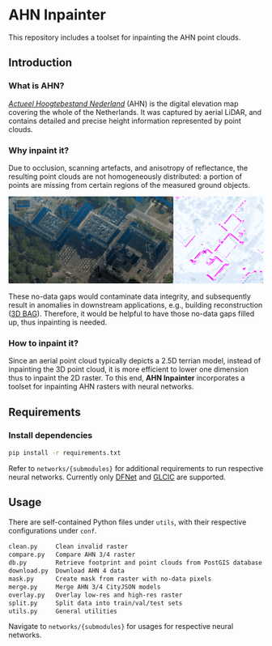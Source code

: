 # AHN Inpainter

This repository includes a toolset for inpainting the AHN point clouds.

## Introduction

### What is AHN?

[*Actueel Hoogtebestand Nederland*](https://www.ahn.nl/) (AHN) is the digital elevation map covering the whole of the Netherlands. It was captured by aerial LiDAR, and contains detailed and precise height information represented by point clouds.

### Why inpaint it?

Due to occlusion, scanning artefacts, and anisotropy of reflectance, the resulting point clouds are not homogeneously distributed: a portion of points are missing from certain regions of the measured ground objects.

![Faculty of Architecture](./docs/bk.png) 

These no-data gaps would contaminate data integrity, and subsequently result in anomalies in downstream applications, e.g., building reconstruction ([3D BAG](https://3dbag.nl/)). Therefore, it would be helpful to have those no-data gaps filled up, thus inpainting is needed.

### How to inpaint it?

Since an aerial point cloud typically depicts a 2.5D terrian model, instead of inpainting the 3D point cloud, it is more efficient to lower one dimension thus to inpaint the 2D raster. To this end, **AHN Inpainter** incorporates a toolset for inpainting AHN rasters with neural networks.

## Requirements

### Install dependencies

```bash
pip install -r requirements.txt
```

Refer to `networks/{submodules}` for additional requirements to run respective neural networks. Currently only [DFNet](https://dl.acm.org/doi/10.1145/3343031.3351002) and [GLCIC](https://dl.acm.org/doi/abs/10.1145/3072959.3073659?casa_token=0-rmKkKqKlMAAAAA:VIw6o1unLfxogk0kSL4EK5nAeteZWs0VDq19utHpe9L443fn5QSZEDd_P70_3noLQtXXnveF6EV3gg) are supported.

 ## Usage

There are self-contained Python files under `utils`, with their respective configurations under `conf`. 

```
clean.py     Clean invalid raster
compare.py   Compare AHN 3/4 raster
db.py        Retrieve footprint and point clouds from PostGIS database
download.py  Download AHN 4 data
mask.py      Create mask from raster with no-data pixels
merge.py     Merge AHN 3/4 CityJSON models
overlay.py   Overlay low-res and high-res raster
split.py     Split data into train/val/test sets
utils.py     General utilities
```

Navigate to `networks/{submodules}` for usages for respective neural networks.
